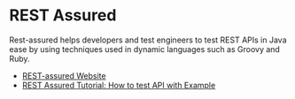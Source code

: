 # REST Assured

Rest-assured helps developers and test engineers to test REST APIs in Java ease by using techniques used in dynamic languages such as Groovy and Ruby.

- [REST-assured Website](https://rest-assured.io)
- [REST Assured Tutorial: How to test API with Example](https://www.guru99.com/rest-assured.html)